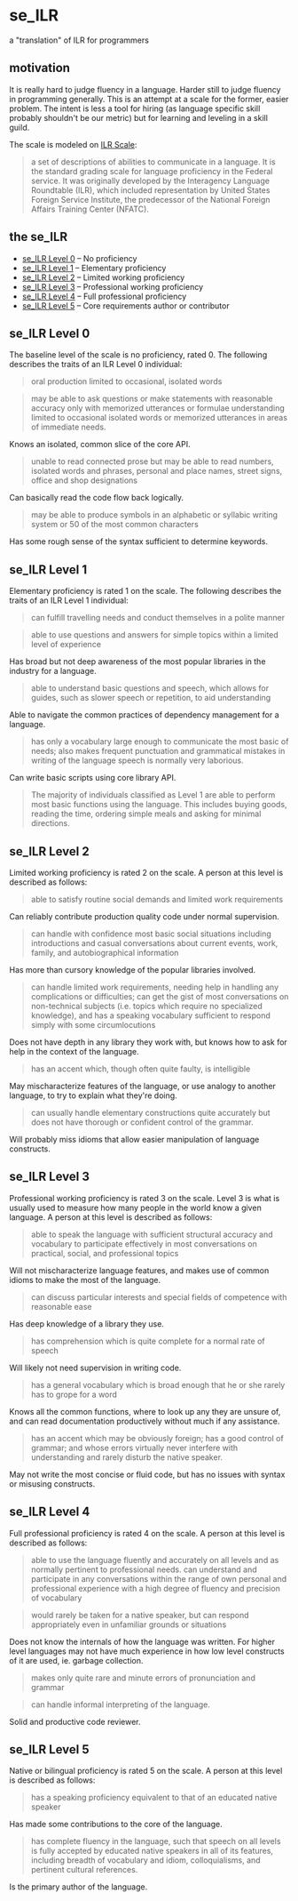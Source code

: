 # se_ILR
a "translation" of ILR for programmers

## motivation
It is really hard to judge fluency in a language. Harder still to judge fluency in programming generally. This is an attempt at a scale for the former, easier problem. The intent is less a tool for hiring (as language specific skill probably shouldn't be our metric) but for learning and leveling in a skill guild.

The scale is modeled on [ILR Scale](https://en.wikipedia.org/wiki/ILR_scale):
> a set of descriptions of abilities to communicate in a language. It is the standard grading scale for language proficiency in the Federal service. It was originally developed by the Interagency Language Roundtable (ILR), which included representation by United States Foreign Service Institute, the predecessor of the National Foreign Affairs Training Center (NFATC).

## the se_ILR
- [se_ILR Level 0](#se_ilr-level-0) – No proficiency
- [se_ILR Level 1](#se_ilr-level-1) – Elementary proficiency
- [se_ILR Level 2](#se_ilr-level-2) – Limited working proficiency
- [se_ILR Level 3](#se_ilr-level-3) – Professional working proficiency
- [se_ILR Level 4](#se_ilr-level-4) – Full professional proficiency
- [se_ILR Level 5](#se_ilr-level-5) – Core requirements author or contributor

## se_ILR Level 0
The baseline level of the scale is no proficiency, rated 0. The following describes the traits of an ILR Level 0 individual:
> oral production limited to occasional, isolated words

> may be able to ask questions or make statements with reasonable accuracy only with memorized utterances or formulae
> understanding limited to occasional isolated words or memorized utterances in areas of immediate needs.

Knows an isolated, common slice of the core API.

> unable to read connected prose but may be able to read numbers, isolated words and phrases, personal and place names, street signs, office and shop designations

Can basically read the code flow back logically.

> may be able to produce symbols in an alphabetic or syllabic writing system or 50 of the most common characters

Has some rough sense of the syntax sufficient to determine keywords.

## se_ILR Level 1
Elementary proficiency is rated 1 on the scale. The following describes the traits of an ILR Level 1 individual:
> can fulfill travelling needs and conduct themselves in a polite manner

> able to use questions and answers for simple topics within a limited level of experience

Has broad but not deep awareness of the most popular libraries in the industry for a language.

> able to understand basic questions and speech, which allows for guides, such as slower speech or repetition, to aid understanding

Able to navigate the common practices of dependency management for a language.

> has only a vocabulary large enough to communicate the most basic of needs; also makes frequent punctuation and grammatical mistakes in writing of the language
speech is normally very laborious.

Can write basic scripts using core library API.

> The majority of individuals classified as Level 1 are able to perform most basic functions using the language. This includes buying goods, reading the time, ordering simple meals and asking for minimal directions.

## se_ILR Level 2
Limited working proficiency is rated 2 on the scale. A person at this level is described as follows:
> able to satisfy routine social demands and limited work requirements

Can reliably contribute production quality code under normal supervision.

> can handle with confidence most basic social situations including introductions and casual conversations about current events, work, family, and autobiographical information

Has more than cursory knowledge of the popular libraries involved.

> can handle limited work requirements, needing help in handling any complications or difficulties; can get the gist of most conversations on non-technical subjects (i.e. topics which require no specialized knowledge), and has a speaking vocabulary sufficient to respond simply with some circumlocutions

Does not have depth in any library they work with, but knows how to ask for help in the context of the language.

> has an accent which, though often quite faulty, is intelligible

May mischaracterize features of the language, or use analogy to another language, to try to explain what they're doing.

> can usually handle elementary constructions quite accurately but does not have thorough or confident control of the grammar.

Will probably miss idioms that allow easier manipulation of language constructs.

## se_ILR Level 3
Professional working proficiency is rated 3 on the scale. Level 3 is what is usually used to measure how many people in the world know a given language. A person at this level is described as follows:
> able to speak the language with sufficient structural accuracy and vocabulary to participate effectively in most conversations on practical, social, and professional topics

Will not mischaracterize language features, and makes use of common idioms to make the most of the language.

> can discuss particular interests and special fields of competence with reasonable ease

Has deep knowledge of a library they use.

> has comprehension which is quite complete for a normal rate of speech

Will likely not need supervision in writing code.

> has a general vocabulary which is broad enough that he or she rarely has to grope for a word

Knows all the common functions, where to look up any they are unsure of, and can read documentation productively without much if any assistance.

> has an accent which may be obviously foreign; has a good control of grammar; and whose errors virtually never interfere with understanding and rarely disturb the native speaker.

May not write the most concise or fluid code, but has no issues with syntax or misusing constructs.

## se_ILR Level 4
Full professional proficiency is rated 4 on the scale. A person at this level is described as follows:
> able to use the language fluently and accurately on all levels and as normally pertinent to professional needs.
> can understand and participate in any conversations within the range of own personal and professional experience with a high degree of fluency and precision of vocabulary

> would rarely be taken for a native speaker, but can respond appropriately even in unfamiliar grounds or situations

Does not know the internals of how the language was written. For higher level languages may not have much experience in how low level constructs of it are used, ie. garbage collection.

> makes only quite rare and minute errors of pronunciation and grammar

> can handle informal interpreting of the language.

Solid and productive code reviewer.

## se_ILR Level 5
Native or bilingual proficiency is rated 5 on the scale. A person at this level is described as follows:
> has a speaking proficiency equivalent to that of an educated native speaker

Has made some contributions to the core of the language.

> has complete fluency in the language, such that speech on all levels is fully accepted by educated native speakers in all of its features, including breadth of vocabulary and idiom, colloquialisms, and pertinent cultural references.

Is the primary author of the language.
